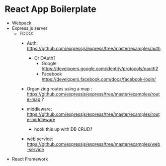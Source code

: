 # React App Boilerplate

- Webpack
- Express.js server
  - TODO: 
    - Auth: https://github.com/expressjs/express/tree/master/examples/auth
      - Or OAuth? 
        - Google https://developers.google.com/identity/protocols/oauth2
        - Facebook https://developers.facebook.com/docs/facebook-login/

    - Organizing routes using a map : https://github.com/expressjs/express/tree/master/examples/route-map ?
    - middleware: https://github.com/expressjs/express/tree/master/examples/route-middleware
      - hook this up with DB CRUD?
    - web service: https://github.com/expressjs/express/tree/master/examples/web-service
- React Framework
